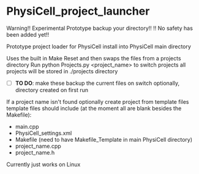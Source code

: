 # PhysiCell_project_launcher
Warning!! Experimental Prototype backup your directory!!
!! No safety has been added yet!!

Prototype project loader for PhysiCell
install into PhysiCell main directory

Uses the built in Make Reset and then swaps the files from a projects directory
Run python Projects.py <project_name> to switch projects
all projects will be stored in ./projects directory
- [ ] **TO DO**: make these backup the current files on switch
optionally, directory created on first run

If a project name isn't found optionally create project from template files
template files should include (at the moment all are blank besides the Makefile):
- main.cpp
- PhysiCell_settings.xml
- Makefile (need to have Makefile_Template in main PhysiCell directory)
- project_name.cpp
- project_name.h

Currently just works on Linux
